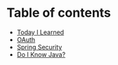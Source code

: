 # Table of contents

* [Today I Learned](README.md)
* [OAuth](oauth.md)
* [Spring Security](spring-security.md)
* [Do I Know Java?](am-i-know-java.md)

